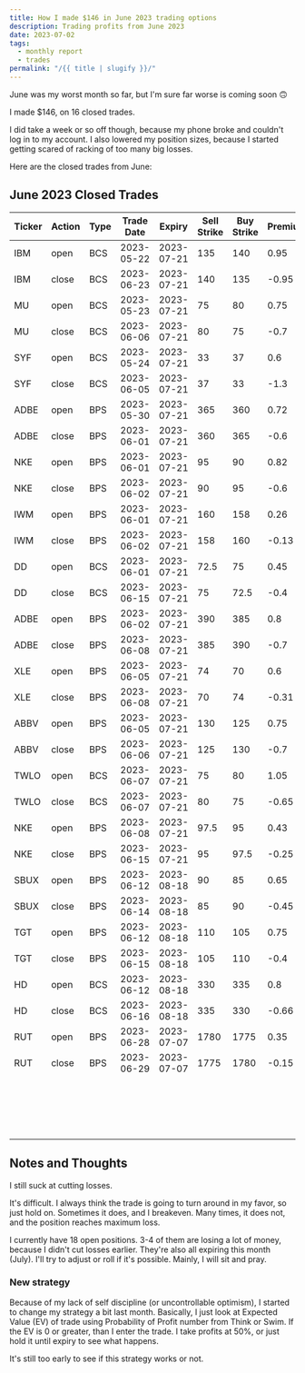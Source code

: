```yaml
---
title: How I made $146 in June 2023 trading options
description: Trading profits from June 2023
date: 2023-07-02
tags:
  - monthly report
  - trades
permalink: "/{{ title | slugify }}/"
---
```


June was my worst month so far, but I'm sure far worse is coming soon 🙃 

I made $146, on 16 closed trades.

I did take a week or so off though, because my phone broke and couldn't log in to my account. 
I also lowered my position sizes, because I started getting scared of racking of too many big losses.

Here are the closed trades from June:

## June 2023 Closed Trades

<div class="trade-table monthly full-width">

|**Ticker**|**Action**|**Type**|**Trade Date**|**Expiry**|**Sell Strike**|**Buy Strike**|**Premium**|**Qty**|**Fees**|**Total**|**Net Profit/Loss**|**Days**|**Annual Return**|
|---|---|---|---|---|---|---|---|---|---|---|---|---|---|
|IBM|open|BCS|2023-05-22|2023-07-21|135|140|0.95|1|1.4|93.6|-2.80|32|-6.39%|
|IBM|close|BCS|2023-06-23|2023-07-21|140|135|-0.95|1|1.4|-96.4||||
|MU|open|BCS|2023-05-23|2023-07-21|75|80|0.75|2|2.81|147.19|6.07|14|15.83%|
|MU|close|BCS|2023-06-06|2023-07-21|80|75|-0.7|2|1.12|-141.12||||
|SYF|open|BCS|2023-05-24|2023-07-21|33|37|0.6|2|0.2|119.8|-140.4|12|-533.81%|
|SYF|close|BCS|2023-06-05|2023-07-21|37|33|-1.3|2|0.2|-260.2||||
|ADBE|open|BPS|2023-05-30|2023-07-21|365|360|0.72|2|2.8|141.2|19.72|2|359.89%|
|ADBE|close|BPS|2023-06-01|2023-07-21|360|365|-0.6|2|1.48|-121.48||||
|NKE|open|BPS|2023-06-01|2023-07-21|95|90|0.82|2|1.13|162.87|41.39|1|1510.74%|
|NKE|close|BPS|2023-06-02|2023-07-21|90|95|-0.6|2|1.48|-121.48||||
|IWM|open|BPS|2023-06-01|2023-07-21|160|158|0.26|4|8.58|95.42|40.93|1|1867.43%|
|IWM|close|BPS|2023-06-02|2023-07-21|158|160|-0.13|4|2.49|-54.49||||
|DD|open|BCS|2023-06-01|2023-07-21|72.5|75|0.45|2|0.2|89.8|9.60|14|50.06%|
|DD|close|BCS|2023-06-15|2023-07-21|75|72.5|-0.4|2|0.2|-80.2||||
|ADBE|open|BPS|2023-06-02|2023-07-21|390|385|0.8|2|1.34|158.66|16.56|6|100.74%|
|ADBE|close|BPS|2023-06-08|2023-07-21|385|390|-0.7|2|2.1|-142.1||||
|XLE|open|BPS|2023-06-05|2023-07-21|74|70|0.6|1|1.4|58.6|26.2|3|796.92%|
|XLE|close|BPS|2023-06-08|2023-07-21|70|74|-0.31|1|1.4|-32.4||||
|ABBV|open|BPS|2023-06-05|2023-07-21|130|125|0.75|1|1.4|73.6|2.2|1|160.60%|
|ABBV|close|BPS|2023-06-06|2023-07-21|125|130|-0.7|1|1.4|-71.4||||
|TWLO|open|BCS|2023-06-07|2023-07-21|75|80|1.05|1|1.6|103.4|36.8|1|2686.40%|
|TWLO|close|BCS|2023-06-07|2023-07-21|80|75|-0.65|1|1.6|-66.6||||
|NKE|open|BPS|2023-06-08|2023-07-21|97.5|95|0.43|1|2.1|40.9|14.58|8|266.08%|
|NKE|close|BPS|2023-06-15|2023-07-21|95|97.5|-0.25|1|1.32|-26.32||||
|SBUX|open|BPS|2023-06-12|2023-08-18|90|85|0.65|1|1.4|63.6|17.2|3|418.53%|
|SBUX|close|BPS|2023-06-14|2023-08-18|85|90|-0.45|1|1.4|-46.4||||
|TGT|open|BPS|2023-06-12|2023-08-18|110|105|0.75|1|1.4|73.6|32.2|4|587.65%|
|TGT|close|BPS|2023-06-15|2023-08-18|105|110|-0.4|1|1.4|-41.4||||
|HD|open|BCS|2023-06-12|2023-08-18|330|335|0.8|1|1.4|78.6|11.2|5|163.52%|
|HD|close|BCS|2023-06-16|2023-08-18|335|330|-0.66|1|1.4|-67.4||||
|RUT|open|BPS|2023-06-28|2023-07-07|1780|1775|0.35|1|2.4|32.6|15.2|2|554.80%|
|RUT|close|BPS|2023-06-29|2023-07-07|1775|1780|-0.15|1|2.4|-17.4||||
|||||||||||||||
|||||||||||**TOTAL**|**$146.65**|||
|||||||||||||||
|||||||||||**Win %**|87.50%|||
|||||||||||**Avg. Win/Loss**|$9.17|||

</div>

## Notes and Thoughts

I still suck at cutting losses.  

It's difficult.  I always think the trade is going to turn around in my favor, so just hold on.  Sometimes it does, and I breakeven.  Many times, it does not, and the position reaches maximum loss.

I currently have 18 open positions.  3-4 of them are losing a lot of money, because I didn't cut losses earlier.  They're also all expiring this month (July).  I'll try to adjust or roll if it's possible.  Mainly, I will sit and pray.

### New strategy
Because of my lack of self discipline (or uncontrollable optimism), I started to change my strategy a bit last month.  Basically, I just look at Expected Value (EV) of trade using Probability of Profit number from Think or Swim.  If the EV is 0 or greater, than I enter the trade.  I take profits at 50%, or just hold it until expiry to see what happens. 

It's still too early to see if this strategy works or not.  





